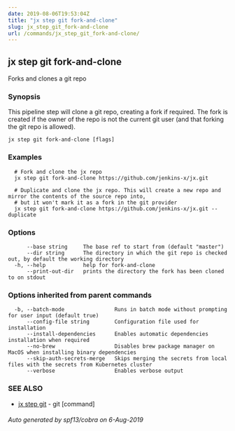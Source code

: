 ```yaml
---
date: 2019-08-06T19:53:04Z
title: "jx step git fork-and-clone"
slug: jx_step_git_fork-and-clone
url: /commands/jx_step_git_fork-and-clone/
---
```

## jx step git fork-and-clone

Forks and clones a git repo

### Synopsis

This pipeline step will clone a git repo, creating a fork if required. The fork is created if the owner of the repo is not the current git user (and that forking the git repo is allowed).

```
jx step git fork-and-clone [flags]
```

### Examples

```
  # Fork and clone the jx repo
  jx step git fork-and-clone https://github.com/jenkins-x/jx.git
  
  # Duplicate and clone the jx repo. This will create a new repo and mirror the contents of the source repo into,
  # but it won't mark it as a fork in the git provider
  jx step git fork-and-clone https://github.com/jenkins-x/jx.git --duplicate
```

### Options

```
      --base string     The base ref to start from (default "master")
      --dir string      The directory in which the git repo is checked out, by default the working directory
  -h, --help            help for fork-and-clone
      --print-out-dir   prints the directory the fork has been cloned to on stdout
```

### Options inherited from parent commands

```
  -b, --batch-mode                Runs in batch mode without prompting for user input (default true)
      --config-file string        Configuration file used for installation
      --install-dependencies      Enables automatic dependencies installation when required
      --no-brew                   Disables brew package manager on MacOS when installing binary dependencies
      --skip-auth-secrets-merge   Skips merging the secrets from local files with the secrets from Kubernetes cluster
      --verbose                   Enables verbose output
```

### SEE ALSO

* [jx step git](/commands/jx_step_git/)	 - git [command]

###### Auto generated by spf13/cobra on 6-Aug-2019
